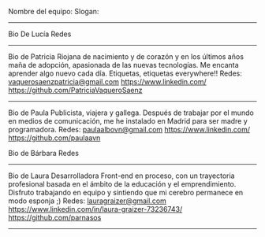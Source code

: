 Nombre del equipo:
Slogan:

---

Bio De Lucía
Redes

---

Bio de Patricia
Riojana de nacimiento y de corazón y en los últimos años maña de adopción, apasionada de las nuevas tecnologías. Me encanta aprender algo nuevo cada día. Etiquetas, etiquetas everywhere!!
Redes: vaquerosaenzpatricia@gmail.com
https://www.linkedin.com/
https://github.com/PatriciaVaqueroSaenz

---

Bio de Paula
Publicista, viajera y gallega. Después de trabajar por el mundo en medios de comunicación, me he instalado en Madrid para ser madre y programadora.
Redes: paulaalbovn@gmail.com
https://www.linkedin.com/
https://github.com/paulaavn

Bio de Bárbara
Redes

---

Bio de Laura
Desarrolladora Front-end en proceso, con un trayectoria profesional basada en el ámbito de la educación y el emprendimiento. Disfruto trabajando en equipo y sintiendo que mi cerebro permanece en modo esponja ;)
Redes: lauragraizer@gmail.com
https://www.linkedin.com/in/laura-graizer-73236743/
https://github.com/parnasos

---
